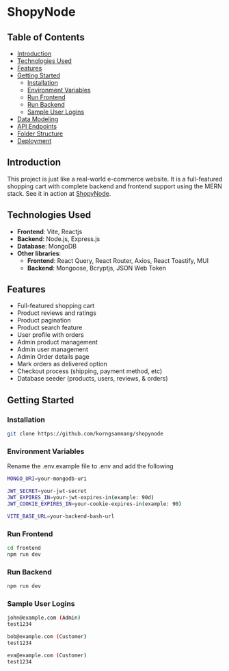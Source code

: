 # ShopyNode

## Table of Contents

-   [Introduction](#introduction)
-   [Technologies Used](#technologies-used)
-   [Features](#features)
-   [Getting Started](#getting-started)
    -   [Installation](#installation)
    -   [Environment Variables](#environment-variables)
    -   [Run Frontend](#run-frontend)
    -   [Run Backend](#run-backend)
    -   [Sample User Logins](#sample-user-logins)
-   [Data Modeling](#data-modeling)
-   [API Endpoints](#api-endpoints)
-   [Folder Structure](#folder-structure)
-   [Deployment](#deployment)

## Introduction

This project is just like a real-world e-commerce website. It is a full-featured
shopping cart with complete backend and frontend support using the MERN stack.
See it in action at [ShopyNode](https://shopynode-d3096ac3676f.herokuapp.com/).

## Technologies Used

-   **Frontend**: Vite, Reactjs
-   **Backend**: Node.js, Express.js
-   **Database**: MongoDB
-   **Other libraries**:
    -   **Frontend**: React Query, React Router, Axios, React Toastify, MUI
    -   **Backend**: Mongoose, Bcryptjs, JSON Web Token

## Features

-   Full-featured shopping cart
-   Product reviews and ratings
-   Product pagination
-   Product search feature
-   User profile with orders
-   Admin product management
-   Admin user management
-   Admin Order details page
-   Mark orders as delivered option
-   Checkout process (shipping, payment method, etc)
-   Database seeder (products, users, reviews, & orders)

## Getting Started

### Installation

```bash
git clone https://github.com/korngsamnang/shopynode
```

### Environment Variables

Rename the .env.example file to .env and add the following

```bash
MONGO_URI=your-mongodb-uri

JWT_SECRET=your-jwt-secret
JWT_EXPIRES_IN=your-jwt-expires-in(example: 90d)
JWT_COOKIE_EXPIRES_IN=your-cookie-expires-in(example: 90)

VITE_BASE_URL=your-backend-bash-url
```

### Run Frontend

```bash
cd frontend
npm run dev
```

### Run Backend

```bash
npm run dev
```

### Sample User Logins

```bash
john@example.com (Admin)
test1234

bob@example.com (Customer)
test1234

eva@example.com (Customer)
test1234
```
